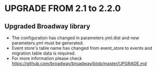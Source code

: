UPGRADE FROM 2.1 to 2.2.0
=======================

Upgraded Broadway library
-------------------------

 * The configuration has changed in parameters.yml.dist and new parameters.yml must be generated.
 * Event store's table name has changed from event_store to events and migration table data is required.
 * For more information please check https://github.com/broadway/broadway/blob/master/UPGRADE.md

